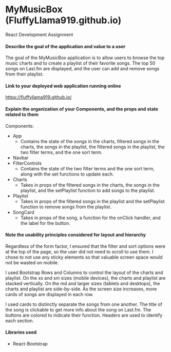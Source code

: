 # MyMusicBox (FluffyLlama919.github.io)

React Development Assignment

#### Describe the goal of the application and value to a user

The goal of the MyMusicBox application is to allow users to browse the top music charts and to create a playlist of their favorite songs. The top 50 songs on Last.fm are displayed, and the user can add and remove songs from their playlist.

#### Link to your deployed web application running online

https://fluffyllama919.github.io/

#### Explain the organization of your Components, and the props and state related to them

Components:

- App
  - Contains the state of the songs in the charts, filtered songs in the charts, the songs in the playlist, the filtered songs in the playlist, the two filter terms, and the one sort term.
- Navbar
- FilterControls
  - Contains the state of the two filter terms and the one sort term, along with the set functions to update each.
- Charts
  - Takes in props of the filtered songs in the charts, the songs in the playlist, and the setPlaylist function to add songs to the playlist.
- Playlist
  - Takes in props of the filtered songs in the playlist and the setPlaylist function to remove songs from the playlist.
- SongCard
  - Takes in props of the song, a function for the onClick handler, and the label for the button.

#### Note the usability principles considered for layout and hierarchy

Regardless of the form factor, I ensured that the filter and sort options were at the top of the page, so the user did not need to scroll to use them. I chose to not use any sticky elements so that valuable screen space would not be wasted on mobile.

I used Bootstrap Rows and Columns to control the layout of the charts and playlist. On the xs and sm sizes (mobile devices), the charts and playlist are stacked vertically. On the md and larger sizes (tablets and desktops), the charts and playlist are side-by-side. As the screen size increases, more cards of songs are displayed in each row.

I used cards to distinctly separate the songs from one another. The title of the song is clickable to get more info about the song on Last.fm. The buttons are colored to indicate their function. Headers are used to identify each section.

#### Libraries used

- React-Bootstrap

